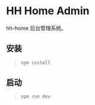 # HH Home Admin

hh-home 后台管理系统。

## 安装

> ```cmd
> npm install
> ```

## 启动

> ```cmd
> npm run dev
> ```
